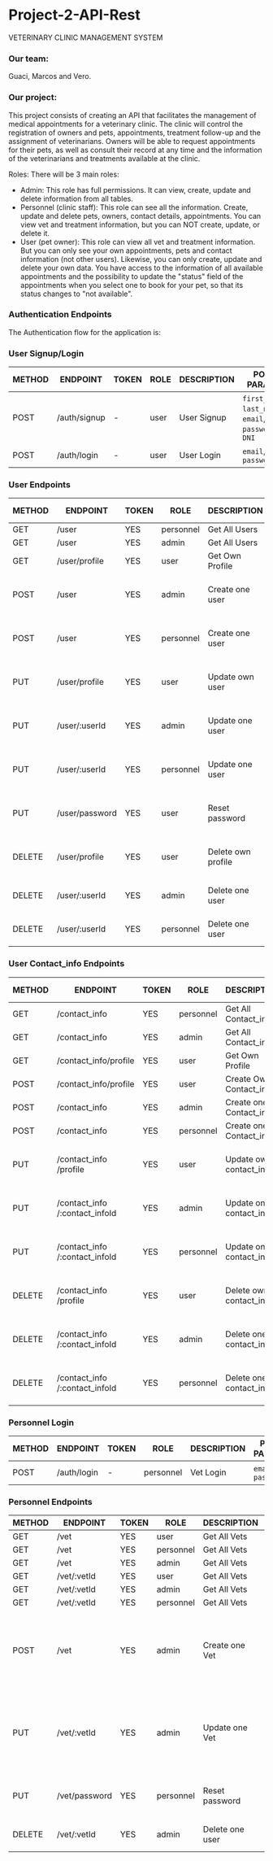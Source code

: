 # Project-2-API-Rest
VETERINARY CLINIC MANAGEMENT SYSTEM

### Our team:
Guaci, Marcos and Vero.

### Our project:

This project consists of creating an API that facilitates the management of medical appointments for a veterinary clinic. The clinic will control the registration of owners and pets, appointments, treatment follow-up and the assignment of veterinarians. Owners will be able to request appointments for their pets, as well as consult their record at any time and the information of the veterinarians and treatments available at the clinic.

Roles: There will be 3 main roles:
- Admin: This role has full permissions. It can view, create, update and delete information from all tables.
- Personnel (clinic staff): This role can see all the information. Create, update and delete pets, owners, contact details, appointments. You can view vet and treatment information, but you can NOT create, update, or delete it.
- User (pet owner): This role can view all vet and treatment information. But you can only see your own appointments, pets and contact information (not other users). Likewise, you can only create, update and delete your own data. You have access to the information of all available appointments and the possibility to update the "status" field of the appointments when you select one to book for your pet, so that its status changes to "not available".

### Authentication Endpoints
The Authentication flow for the application is:


### User Signup/Login

METHOD | ENDPOINT         | TOKEN | ROLE | DESCRIPTION              | POST PARAMS                                     | RETURNS
-------|------------------|-------|------|--------------------|-------------------------------------------------|--------------------
POST   | /auth/signup     | -     | user | User Signup              | `first_name`, `last_name`, `email`, `password`, `DNI`  | { token: `token` }
POST   | /auth/login      | -     | user | User Login               | `email`, `password`                             | { token: `token` }

### User Endpoints 

METHOD | ENDPOINT         | TOKEN | ROLE | DESCRIPTION              | POST PARAMS                                     | RETURNS
-------|------------------|-------|------|--------------------------|-------------------------------------------------|--------------------
GET    | /user            | YES   | personnel | Get All Users       |  `query params`                                 | [{user}]
GET    | /user            | YES   | admin | Get All Users           |  `query params`                                 | [{user}]
GET    | /user/profile    | YES   | user | Get Own Profile          |                                                 |  {user}
POST   | /user            | YES   | admin |  Create one user        | `first_name`, `last_name`, `email`, `password`, `DNI`  | {user}
POST   | /user            | YES   | personnel |  Create one user     | `first_name`, `last_name`, `email`, `password`, `DNI`  | {user}
PUT    | /user/profile   | YES   | user |  Update own user     | `first_name`, `last_name`, `email`, `password`, `DNI`  | {message: 'User updated'}
PUT    | /user/:userId    | YES   | admin |  Update one user     | `first_name`, `last_name`, `email`, `password`, `DNI`  | {message: 'User updated'}
PUT    | /user/:userId    | YES   | personnel |  Update one user     | `first_name`, `last_name`, `email`, `password`, `DNI`  | {message: 'User updated'}
PUT    | /user/password   | YES   | user  | Reset password          | `newPassword` `repeatPassword`                      | { message: 'Password updated }
DELETE | /user/profile    | YES   | user | Delete own profile       |                                                    | { message: 'Profile deleted' }
DELETE | /user/:userId    | YES   | admin | Delete one user         |                                                   | {message: 'User deleted'}
DELETE | /user/:userId    | YES   | personnel | Delete one user      |                                                   | {message: 'User deleted'}

### User Contact_info Endpoints 

METHOD | ENDPOINT         | TOKEN | ROLE | DESCRIPTION              | POST PARAMS                                     | RETURNS
-------|------------------|-------|------|--------------------------|-------------------------------------------------|--------------------
GET    | /contact_info    | YES   | personnel | Get All Contact_info       |  `query params`                                 | [{contact_info}]
GET    | /contact_info              | YES   | admin |Get All Contact_info   |  `query params`                                 | [{contact_info}]
GET    | /contact_info/profile    | YES   | user | Get Own Profile          |                                                 |  {contact_info}
POST   | /contact_info/profile    | YES   | user |  Create Own Contact_indo  | `phone`, `address`              |{contact_info}
POST   | /contact_info          | YES   | admin |  Create one Contact_info        |`phone`, `address`           |{contact_info}
POST   | /contact_info             | YES   | personnel | Create one Contact_info    | `phone`, `address`       | {contact_info}
PUT    | /contact_info /profile   | YES   | user |  Update own contact_info      | `phone`, `address`   | {message: 'Contact information updated'}
PUT    | /contact_info /:contact_infoId      | YES   | admin |  Update one contact_info      | `phone`, `address`    |{message: 'Contact information updated'}
PUT    | /contact_info /:contact_infoId    | YES   | personnel |  Update one contact_info      | `phone`, `address`    | {message: 'Contact information updated'}
DELETE | /contact_info /profile    | YES   | user | Delete own contact_info       |                                               | { message: 'Contact information deleted' }
DELETE | /contact_info /:contact_infoId      | YES   | admin | Delete one contact_info         |                                  | {message: 'Contact information deleted'}
DELETE | /contact_info /:contact_infoId      | YES   | personnel | Delete one contact_info     |                                  | {message: 'Contact information deleted'}

### Personnel Login

METHOD | ENDPOINT         | TOKEN | ROLE | DESCRIPTION              | POST PARAMS                                     | RETURNS
-------|------------------|-------|------|--------------------|-------------------------------------------------|--------------------
POST   | /auth/login      | -     | personnel | Vet Login               | `email`, `password`                             | { token: `token` }

### Personnel Endpoints

METHOD | ENDPOINT         | TOKEN | ROLE | DESCRIPTION              | POST PARAMS                                     | RETURNS
-------|------------------|-------|------|--------------------------|-------------------------------------------------|--------------------
GET    | /vet            | YES   | user | Get All Vets       |  `query params`                                 | [{vet}]
GET    | /vet            | YES   | personnel | Get All Vets       |  `query params`                                 | [{vet}]
GET    | /vet            | YES   | admin | Get All Vets       |  `query params`                                 | [{vet}]
GET    | /vet/:vetId      | YES   | user | Get All Vets       |                               | [{vet}]
GET    | /vet/:vetId      | YES   | admin | Get All Vets       |                               | [{vet}]
GET    | /vet/:vetId      | YES   | personnel | Get All Vets       |                               | [{vet}]
POST   | /vet            | YES   | admin |  Create one Vet        | `membership_num`, `first_name', `last_name`, `email`, `password`, `phone`, `specializaition`, `profile_picture`  | {vet}
PUT   |  /vet/:vetId     | YES   | admin |  Update one Vet        | `membership_num`, `first_name', `last_name`, `email`, `password`, `phone`, `specializaition`, `profile_picture`  | {message: 'Vet updated'}
PUT    | /vet/password   | YES   | personnel  | Reset password          | `newPassword` `repeatPassword`                      | { message: 'Password updated }
DELETE | /vet/:vetId    | YES   | admin | Delete one user         |                                                   | {message: 'Vet deleted'}





